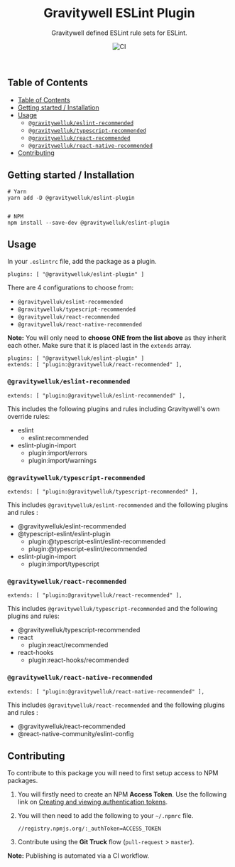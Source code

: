 <h1 align="center">Gravitywell ESLint Plugin</h1>
<p align="center">Gravitywell defined ESLint rule sets for ESLint.</p>
<p align="center">
  <img src="https://github.com/GravitywellUK/eslint-plugin/workflows/CI/badge.svg" alt="CI" />
</p>
<br />

## Table of Contents
- [Table of Contents](#table-of-contents)
- [Getting started / Installation](#getting-started--installation)
- [Usage](#usage)
  - [`@gravitywelluk/eslint-recommended`](#gravitywellukeslint-recommended)
  - [`@gravitywelluk/typescript-recommended`](#gravitywelluktypescript-recommended)
  - [`@gravitywelluk/react-recommended`](#gravitywellukreact-recommended)
  - [`@gravitywelluk/react-native-recommended`](#gravitywellukreact-native-recommended)
- [Contributing](#contributing)

## Getting started / Installation

```
# Yarn
yarn add -D @gravitywelluk/eslint-plugin


# NPM
npm install --save-dev @gravitywelluk/eslint-plugin
```

## Usage

In your `.eslintrc` file, add the package as a plugin.

```
plugins: [ "@gravitywelluk/eslint-plugin" ]
```

There are 4 configurations to choose from:

- `@gravitywelluk/eslint-recommended`
- `@gravitywelluk/typescript-recommended`
- `@gravitywelluk/react-recommended`
- `@gravitywelluk/react-native-recommended`

**Note:** You will only need to **choose ONE from the list above** as they inherit each other. Make sure that it is placed last in the `extends` array.

```
plugins: [ "@gravitywelluk/eslint-plugin" ]
extends: [ "plugin:@gravitywelluk/react-recommended" ],
```

### `@gravitywelluk/eslint-recommended`

```
extends: [ "plugin:@gravitywelluk/eslint-recommended" ],
```

This includes the following plugins and rules including Gravitywell's own override rules:

- eslint
  - eslint:recommended
- eslint-plugin-import
  - plugin:import/errors
  - plugin:import/warnings

### `@gravitywelluk/typescript-recommended`

```
extends: [ "plugin:@gravitywelluk/typescript-recommended" ],
```

This includes `@gravitywelluk/eslint-recommended` and the following plugins and rules :

- @gravitywelluk/eslint-recommended
- @typescript-eslint/eslint-plugin
  - plugin:@typescript-eslint/eslint-recommended
  - plugin:@typescript-eslint/recommended
- eslint-plugin-import
  - plugin:import/typescript

### `@gravitywelluk/react-recommended`

```
extends: [ "plugin:@gravitywelluk/react-recommended" ],
```

This includes `@gravitywelluk/typescript-recommended` and the following plugins and rules:

- @gravitywelluk/typescript-recommended
- react
  - plugin:react/recommended
- react-hooks
  - plugin:react-hooks/recommended

### `@gravitywelluk/react-native-recommended`

```
extends: [ "plugin:@gravitywelluk/react-native-recommended" ],
```

This includes `@gravitywelluk/react-recommended` and the following plugins and rules :

- @gravitywelluk/react-recommended
- @react-native-community/eslint-config

## Contributing

To contribute to this package you will need to first setup access to NPM packages.

1. You will firstly need to create an NPM **Access Token**. Use the following link on [Creating and viewing authentication tokens](https://docs.npmjs.com/creating-and-viewing-authentication-tokens).

2. You will then need to add the following to your `~/.npmrc` file.
   ```
   //registry.npmjs.org/:_authToken=ACCESS_TOKEN
   ```
3. Contribute using the **Git Truck** flow (`pull-request` > `master`).

**Note:** Publishing is automated via a CI workflow.